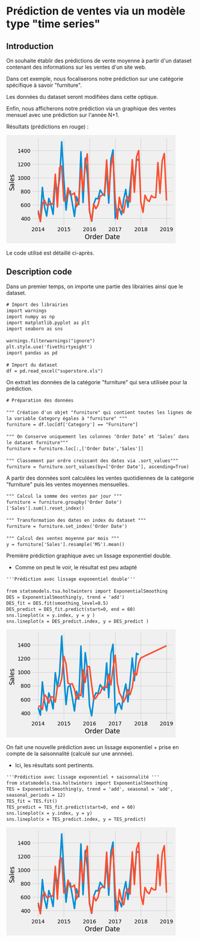 # Prédiction de ventes via un modèle type "time series"

## Introduction

On souhaite établir des prédictions de vente moyenne à partir d'un dataset contenant des informations sur les ventes d'un site web.

Dans cet exemple, nous focaliserons notre prédiction sur une catégorie spécifique à savoir "furniture". 

Les données du dataset seront modifiées dans cette optique.

Enfin, nous afficherons notre prédiction via un graphique des ventes mensuel avec une prédiction sur l'année N+1.

Résultats (prédictions en rouge) :
 
![alt text](https://github.com/MathieuBerthier/ML_Time_Series-Superstore/blob/master/img/prediction_with_seasonnality.png)

Le code utilisé est détaillé ci-après.

## Description code

Dans un premier temps, on importe une partie des librairies ainsi que le dataset.

```
# Import des librairies
import warnings
import numpy as np
import matplotlib.pyplot as plt
import seaborn as sns

warnings.filterwarnings("ignore")
plt.style.use('fivethirtyeight')
import pandas as pd

# Import du dataset
df = pd.read_excel("superstore.xls")
```


On extrait les données de la catégorie "furniture" qui sera utilisée pour la prédiction.

```
# Préparation des données

""" Création d'un objet "furniture" qui contient toutes les lignes de la variable Category égales à "furniture" """
furniture = df.loc[df['Category'] == "Furniture"]

""" On Conserve uniquement les colonnes ‘Order Date’ et ‘Sales’ dans le dataset furniture"""
furniture = furniture.loc[:,['Order Date','Sales']]

""" Classement par ordre croissant des dates via .sort_values"""
furniture = furniture.sort_values(by=['Order Date'], ascending=True)
```

A partir des données sont calculées les ventes quotidiennes de la catégorie "furniture" puis les ventes moyennes mensuelles.

```
""" Calcul la somme des ventes par jour """
furniture = furniture.groupby('Order Date')['Sales'].sum().reset_index()

""" Transformation des dates en index du dataset """
furniture = furniture.set_index('Order Date')

""" Calcul des ventes moyenne par mois """
y = furniture['Sales'].resample('MS').mean() 
```

Première prédiction graphique avec un lissage exponentiel double.
* Comme on peut le voir, le résultat est peu adapté

```
'''Prédiction avec lissage exponentiel double'''

from statsmodels.tsa.holtwinters import ExponentialSmoothing
DES = ExponentialSmoothing(y, trend = 'add')
DES_fit = DES.fit(smoothing_level=0.5)
DES_predict = DES_fit.predict(start=0, end = 60)
sns.lineplot(x = y.index, y = y )
sns.lineplot(x = DES_predict.index, y = DES_predict )
```
 ![alt text](https://github.com/MathieuBerthier/ML_Time_Series-Superstore/blob/master/img/prediction_without_seasonnality.png)
 
On fait une nouvelle prédiction avec un lissage exponentiel + prise en compte de la saisonnalité (calculé sur une annnée).
* Ici, les résultats sont pertinents.

```
'''Prédiction avec lissage exponentiel + saisonnalité '''
from statsmodels.tsa.holtwinters import ExponentialSmoothing
TES = ExponentialSmoothing(y, trend = 'add', seasonal = 'add', seasonal_periods = 12)
TES_fit = TES.fit()
TES_predict = TES_fit.predict(start=0, end = 60)
sns.lineplot(x = y.index, y = y)
sns.lineplot(x = TES_predict.index, y = TES_predict)
```
 
![alt text](https://github.com/MathieuBerthier/ML_Time_Series-Superstore/blob/master/img/prediction_with_seasonnality.png)
